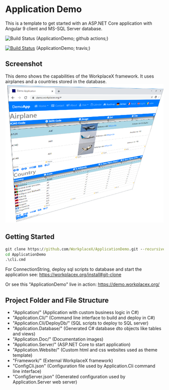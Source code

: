 # Application Demo
This is a template to get started with an ASP.NET Core application with Angular 9 client and MS-SQL Server database.

![Build Status](https://github.com/WorkplaceX/ApplicationDemo/workflows/CI/badge.svg) (ApplicationDemo; github actions;)

[![Build Status](https://travis-ci.org/WorkplaceX/ApplicationDemo.svg?branch=master)](https://travis-ci.org/WorkplaceX/ApplicationDemo) (ApplicationDemo; travis;)

## Screenshot
This demo shows the capabilities of the WorkplaceX framework. It uses airplanes and a countries stored in the database.
![Screenshot](Application.Doc/Screenshot.png)

## Getting Started
```cmd
git clone https://github.com/WorkplaceX/ApplicationDemo.git --recursive
cd ApplicationDemo
.\cli.cmd
```

For ConnectionString, deploy sql scripts to database and start the application see: https://workplacex.org/install#git-clone

Or see this "ApplicationDemo" live in action: https://demo.workplacex.org/

## Project Folder and File Structure
* "Application/" (Application with custom business logic in C#)
* "Application.Cli/" (Command line interface to build and deploy in C#)
* "Application.Cli/DeployDb/" (SQL scripts to deploy to SQL server)
* "Application.Database/" (Generated C# database dto objects like tables and views)
* "Application.Doc/" (Documentation images)
* "Application.Server/" (ASP.NET Core to start application)
* "Application.Website/" (Custom html and css websites used as theme template)
* "Framework/" (External WorkplaceX framework)
* "ConfigCli.json" (Configuration file used by Application.Cli command line interface)
* "ConfigServer.json" (Generated configuration used by Application.Server web server)
